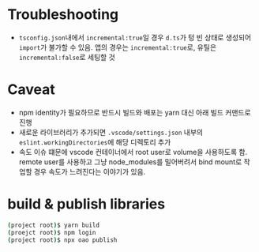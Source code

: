 # Troubleshooting

- `tsconfig.json`내에서 `incremental:true`일 경우 `d.ts`가 텅 빈 상태로 생성되어 `import`가 불가할 수 있음. 앱의 경우는 `incremental:true`로, 유틸은 `incremental:false`로 세팅할 것

# Caveat

- npm identity가 필요하므로 반드시 빌드와 배포는 yarn 대신 아래 빌드 커맨드로 진행
- 새로운 라이브러리가 추가되면 `.vscode/settings.json` 내부의 `eslint.workingDirectories`에 해당 디렉토리 추가
- 속도 이슈 떄문에 vscode 컨테이너에서 root user로 volume을 사용하도록 함. remote user를 사용하고 그냥 node_modules를 밀어버려서 bind mount로 작업할 경우 속도가 느려진다는 이야기가 있음.

# build & publish libraries

```sh
(project root)$ yarn build
(proejct root)$ npm login
(project root)$ npx oao publish
```
